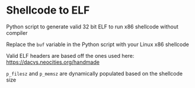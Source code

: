 # Shellcode to ELF
Python script to generate valid 32 bit ELF to run x86 shellcode without compiler

Replace the `buf` variable in the Python script with your Linux x86 shellcode

Valid ELF headers are based off the ones used here: https://dacvs.neocities.org/handmade

`p_filesz` and `p_memsz` are dynamically populated based on the shellcode size
